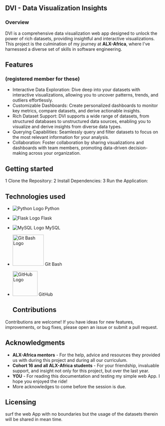 ## DVI - Data Visualization Insights
### Overview
DVI is a comprehensive data visualization web app designed to unlock the power of rich datasets, providing insightful and interactive visualizations. This project is the culmination of my journey at **ALX-Africa**, where I've harnessed a diverse set of skills in software engineering.

## Features
### (registered member for these)
- Interactive Data Exploration: Dive deep into your datasets with interactive visualizations, allowing you to uncover patterns, trends, and outliers effortlessly.
- Customizable Dashboards: Create personalized dashboards to monitor key metrics, compare datasets, and derive actionable insights.
- Rich Dataset Support: DVI supports a wide range of datasets, from structured databases to unstructured data sources, enabling you to visualize and derive insights from diverse data types.
- Querying Capabilities: Seamlessly query and filter datasets to focus on the most relevant information for your analysis.
- Collaboration: Foster collaboration by sharing visualizations and dashboards with team members, promoting data-driven decision-making across your organization.


## Getting started
1 Clone the Repository:
2 Install Dependencies:
3 Run the Application:


## Technologies used
- ![Python Logo](https://www.python.org/static/img/python-logo.png) Python
- ![Flask Logo](https://flask.palletsprojects.com/en/2.1.x/_static/flask-icon.png) Flask
- ![MySQL Logo](https://www.mysql.com/common/logos/logo-mysql-170x115.png) MySQL
- <img src="https://git-scm.com/images/logos/downloads/Git-Icon-1788C.png" alt="Git Bash Logo" width="100"> Git Bash
- <img src="https://github.githubassets.com/images/modules/logos_page/GitHub-Mark.png" alt="GitHub Logo" width="80"> GitHub

  ## Contributions
Contributions are welcome! If you have ideas for new features, improvements, or bug fixes, please open an issue or submit a pull request.
  

## Acknowledgments
- **ALX-Africa mentors** - For the help, advice and resources they provided us with during this project and during all our curriculum.
- **Cohort 16 and all ALX-Africa students** - For your friendship, invaluable support, and insight not only for this project, but over the last year.
- **YOU** - For reading this documentation and testing my simple web App. I hope you enjoyed the ride!
- More acknowledges to come before the session is due.


## Licensing
surf the web App with no boundaries but the usage of the datasets therein will be shared in mean time.  
